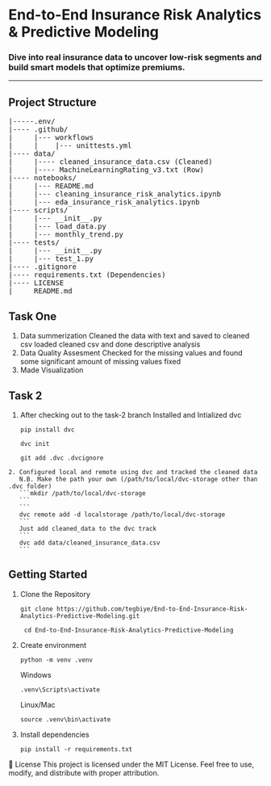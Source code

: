 # End-to-End Insurance Risk Analytics & Predictive Modeling

### Dive into real insurance data to uncover low-risk segments and build smart models that optimize premiums.

---
## Project Structure

<pre>
|-----.env/
|---- .github/
|     |--- workflows
|     |    |--- unittests.yml
|---- data/
|     |---- cleaned_insurance_data.csv (Cleaned)
|     |---- MachineLearningRating_v3.txt (Row)
|---- notebooks/
|     |--- README.md
|     |--- cleaning_insurance_risk_analytics.ipynb
|     |--- eda_insurance_risk_analytics.ipynb
|---- scripts/
|     |--- __init__.py
|     |--- load_data.py
|     |--- monthly_trend.py
|---- tests/
|     |--- __init__.py
|     |--- test_1.py
|---- .gitignore
|---- requirements.txt (Dependencies)
|---- LICENSE
|____ README.md
</pre>
## Task One
   1. Data summerization
      Cleaned the data with text and saved to cleaned csv
      loaded cleaned csv and done descriptive analysis
   2. Data Quality Assesment
      Checked for the missing values and found some significant amount of missing values fixed
   3. Made Visualization
## Task 2
   1. After checking out to the task-2 branch Installed and Intialized dvc
      ```
      pip install dvc
      ```
      ```
      dvc init
      ```
      ```
      git add .dvc .dvcignore
      ```
    2. Configured local and remote using dvc and tracked the cleaned data
       N.B. Make the path your own (/path/to/local/dvc-storage other than .dvc folder)
       ```mkdir /path/to/local/dvc-storage
       ```
       ```
       dvc remote add -d localstorage /path/to/local/dvc-storage
       ```
       Just add cleaned_data to the dvc track
       ```
       dvc add data/cleaned_insurance_data.csv
       ```   
## Getting Started
1. Clone the Repository
   ``` 
   git clone https://github.com/tegbiye/End-to-End-Insurance-Risk-Analytics-Predictive-Modeling.git
   
   ```
   ```
    cd End-to-End-Insurance-Risk-Analytics-Predictive-Modeling
   ```
2. Create environment
   ```
   python -m venv .venv
   
   ```
   Windows
   ```
   .venv\Scripts\activate
   ```
   Linux/Mac
   ```
   source .venv\bin\activate
   ```
3. Install dependencies
   ```
   pip install -r requirements.txt
   ```

📜 License
This project is licensed under the MIT License.
Feel free to use, modify, and distribute with proper attribution.